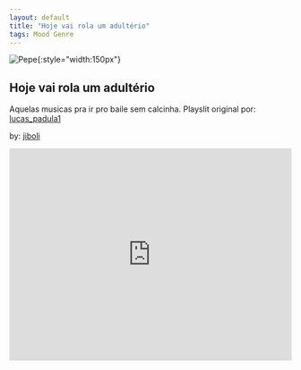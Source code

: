 ```yaml
---
layout: default
title: "Hoje vai rola um adultério"
tags: Mood Genre
---
```

![Pepe](/assets/img/funk_rabeta.png){:style="width:150px"}
## Hoje vai rola um adultério
Aquelas musicas pra ir pro baile sem calcinha. Playslit original por: [lucas_padula1](https://open.spotify.com/user/lucas_padula1)

by: [jiboli](https://open.spotify.com/user/12144536312)


<iframe src="https://open.spotify.com/embed/playlist/3Umcel6bkPwNPzOtE1nola" width="100%" height="380" frameborder="0" allowtransparency="true" allow="encrypted-media"></iframe>
